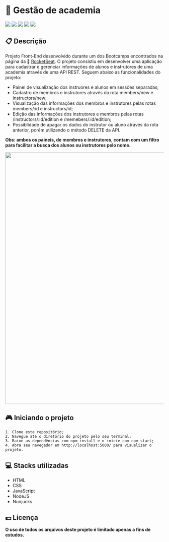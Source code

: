 # 💪 Gestão de academia

![](https://img.shields.io/badge/html5-%23E34F26.svg?style=for-the-badge&logo=html5&logoColor=white)
![](https://img.shields.io/badge/css3-%231572B6.svg?style=for-the-badge&logo=css3&logoColor=white)
![](https://img.shields.io/badge/javascript-%23323330.svg?style=for-the-badge&logo=javascript&logoColor=%23F7DF1E)
![](https://img.shields.io/badge/node.js-6DA55F?style=for-the-badge&logo=node.js&logoColor=white)
![](https://img.shields.io/badge/express.js-%23404d59.svg?style=for-the-badge&logo=express&logoColor=%2361DAFB)

## 📋 Descrição

Projeto Front-End desenvolvido durante um dos Bootcamps encontrados na página da 🔗 [RocketSeat](https://www.rocketseat.com.br). O projeto consistiu em desenvolver uma aplicação para cadastrar e gerenciar informações de alunos e instrutores de uma academia através de uma API REST. Seguem abaixo as funcionalidades do projeto:

-   Painel de visualização dos instruores e alunos em sessões separadas;
-   Cadastro de membros e instrutores através da rota members/new e instructors/new;
-   Visualização das informações dos membros e instrutores pelas rotas members/:id e instructors/id;
-   Edição das informações dos instrutores e membros pelas rotas /instructors/:id/edition e /memebers/:id/edition;
-   Possiblidade de apagar os dados do instrutor ou aluno através da rota anterior, porém utilizando o método DELETE da API.

**Obs: ambos os paineis, de membros e instrutores, contam com um filtro para facilitar a busca dos alunos ou instrutores pelo nome.**

<img width="800px" src="https://user-images.githubusercontent.com/105606295/198773576-79eb9828-275f-4cb6-849e-841c86cd0166.png">

## 🎮 Iniciando o projeto

```
1. Clone este repositório;
2. Navegue até o diretório do projeto pelo seu terminal;
3. Baixe as dependências com npm install e o inicie com npm start;
4. Abra seu navegador em http://localhost:5000/ para visualizar o projeto.
```

## 💻 Stacks utilizadas

-   HTML
-   CSS
-   JavaScript
-   NodeJS
-   Nunjucks

## 💵 Licença

**O uso de todos os arquivos deste projeto é limitado apenas a fins de estudos.**
